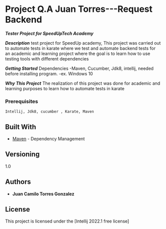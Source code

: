 # Project Q.A Juan Torres---Request Backend


**_Tester Project for SpeedUpTech Academy_**


**_Description_**
test project for SpeedUp academy, This project was carried out to automate tests in karate where we test and automate backend tests for an academic and learning project where the goal is to learn how to use testing tools with different dependencies



**_Getting Started_**
Dependencies
-Maven, Cucumber, Jdk8, intellij, needed before installing program.
-ex. Windows 10

**_Why This Project_**
The realization of this project was done for academic and learning purposes to learn how to automate tests in karate 

### Prerequisites



```
Intellij, Jdk8, cucumber , Karate, Maven
```



## Built With

* [Maven](https://maven.apache.org/) - Dependency Management




## Versioning

1.0

## Authors

* **Juan Camilo Torres Gonzalez** 


## License

This project is licensed under the [Intellij 2022.1 free license] 


